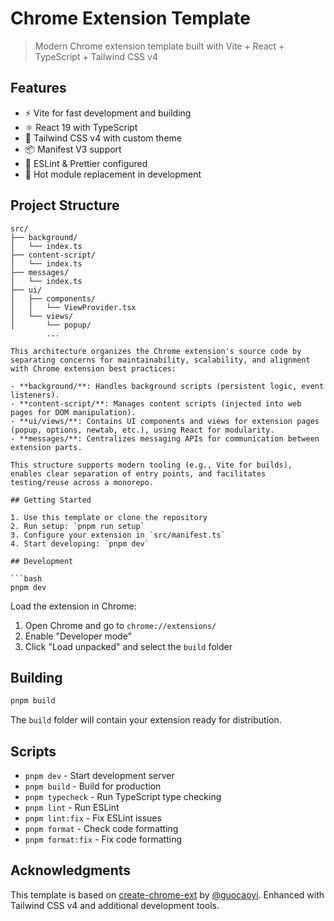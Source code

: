 # Chrome Extension Template

> Modern Chrome extension template built with Vite + React + TypeScript + Tailwind CSS v4

## Features

- ⚡ Vite for fast development and building
- ⚛️ React 19 with TypeScript
- 🎨 Tailwind CSS v4 with custom theme
- 📦 Manifest V3 support
- 🔧 ESLint & Prettier configured
- 🚀 Hot module replacement in development

## Project Structure

````
src/
├── background/
│   └── index.ts
├── content-script/
│   └── index.ts
├── messages/
│   └── index.ts
├── ui/
│   ├── components/
│   │   └── ViewProvider.tsx
│   └── views/
│       └── popup/
        ...

This architecture organizes the Chrome extension's source code by separating concerns for maintainability, scalability, and alignment with Chrome extension best practices:

- **background/**: Handles background scripts (persistent logic, event listeners).
- **content-script/**: Manages content scripts (injected into web pages for DOM manipulation).
- **ui/views/**: Contains UI components and views for extension pages (popup, options, newtab, etc.), using React for modularity.
- **messages/**: Centralizes messaging APIs for communication between extension parts.

This structure supports modern tooling (e.g., Vite for builds), enables clear separation of entry points, and facilitates testing/reuse across a monorepo.

## Getting Started

1. Use this template or clone the repository
2. Run setup: `pnpm run setup`
3. Configure your extension in `src/manifest.ts`
4. Start developing: `pnpm dev`

## Development

```bash
pnpm dev
````

Load the extension in Chrome:

1. Open Chrome and go to `chrome://extensions/`
2. Enable "Developer mode"
3. Click "Load unpacked" and select the `build` folder

## Building

```bash
pnpm build
```

The `build` folder will contain your extension ready for distribution.

## Scripts

- `pnpm dev` - Start development server
- `pnpm build` - Build for production
- `pnpm typecheck` - Run TypeScript type checking
- `pnpm lint` - Run ESLint
- `pnpm lint:fix` - Fix ESLint issues
- `pnpm format` - Check code formatting
- `pnpm format:fix` - Fix code formatting

## Acknowledgments

This template is based on [create-chrome-ext](https://github.com/guocaoyi/create-chrome-ext) by [@guocaoyi](https://github.com/guocaoyi). Enhanced with Tailwind CSS v4 and additional development tools.
